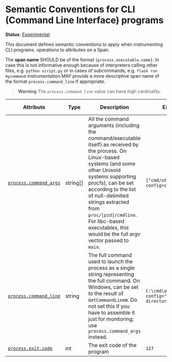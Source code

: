 <!--- Hugo front matter used to generate the website version of this page:
linkTitle: CLI
--->

# Semantic Conventions for CLI (Command Line Interface) programs

**Status**: [Experimental][DocumentStatus]

This document defines semantic conventions to apply when instrumenting CLI programs.
operations to attributes on a Span.

The **span name** SHOULD be of the format `{process.executable.name}`. In case this is
not informative enough because of interpreters calling other files, e.g. `python script.py` or in
cases of subcommands, e.g. `flask run mycommand` instrumentation MAY provide a more
descriptive span name of the format `process.command_line` if appropriate.

> **Warning**
> The `process.command_line` value can have high cardinality.

<!-- semconv span.cli -->
<!-- NOTE: THIS TEXT IS AUTOGENERATED. DO NOT EDIT BY HAND. -->
<!-- see templates/registry/markdown/snippet.md.j2 -->
<!-- prettier-ignore-start -->
<!-- markdownlint-capture -->
<!-- markdownlint-disable -->

| Attribute  | Type | Description  | Examples  | [Requirement Level](https://opentelemetry.io/docs/specs/semconv/general/attribute-requirement-level/) | Stability |
|---|---|---|---|---|---|
| [`process.command_args`](/docs/attributes-registry/process.md) | string[] | All the command arguments (including the command/executable itself) as received by the process. On Linux-based systems (and some other Unixoid systems supporting procfs), can be set according to the list of null-delimited strings extracted from `proc/[pid]/cmdline`. For libc-based executables, this would be the full argv vector passed to `main`. | `["cmd/otecol", "--config=config.yaml"]` | `Recommended` | ![Experimental](https://img.shields.io/badge/-experimental-blue) |
| [`process.command_line`](/docs/attributes-registry/process.md) | string | The full command used to launch the process as a single string representing the full command. On Windows, can be set to the result of `GetCommandLineW`. Do not set this if you have to assemble it just for monitoring; use `process.command_args` instead. | `C:\cmd\otecol --config="my directory\config.yaml"` | `Recommended` | ![Experimental](https://img.shields.io/badge/-experimental-blue) |
| [`process.exit.code`](/docs/attributes-registry/process.md) | int | The exit code of the program | `127` | `Recommended` | ![Experimental](https://img.shields.io/badge/-experimental-blue) |

<!-- markdownlint-restore -->
<!-- prettier-ignore-end -->
<!-- END AUTOGENERATED TEXT -->
<!-- endsemconv -->

[DocumentStatus]: https://opentelemetry.io/docs/specs/otel/document-status
